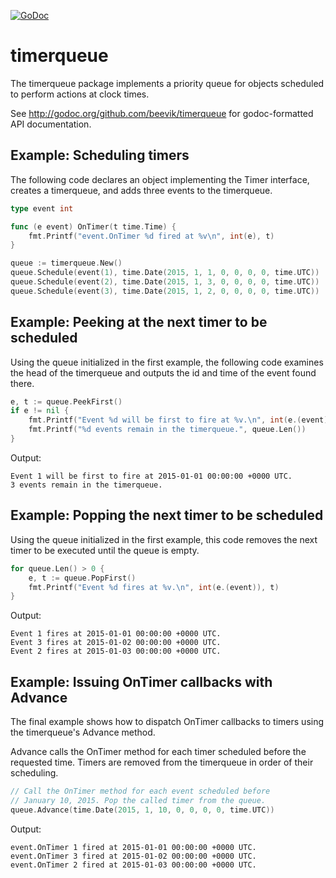 [![GoDoc](https://godoc.org/github.com/beevik/timerqueue?status.svg)](https://godoc.org/github.com/beevik/timerqueue)

timerqueue
==========

The timerqueue package implements a priority queue for objects scheduled to
perform actions at clock times.

See http://godoc.org/github.com/beevik/timerqueue for godoc-formatted API
documentation.

## Example: Scheduling timers

The following code declares an object implementing the Timer interface,
creates a timerqueue, and adds three events to the timerqueue.

```go
type event int

func (e event) OnTimer(t time.Time) {
    fmt.Printf("event.OnTimer %d fired at %v\n", int(e), t)
}

queue := timerqueue.New()
queue.Schedule(event(1), time.Date(2015, 1, 1, 0, 0, 0, 0, time.UTC))
queue.Schedule(event(2), time.Date(2015, 1, 3, 0, 0, 0, 0, time.UTC))
queue.Schedule(event(3), time.Date(2015, 1, 2, 0, 0, 0, 0, time.UTC))

```

## Example: Peeking at the next timer to be scheduled

Using the queue initialized in the first example, the following code
examines the head of the timerqueue and outputs the id and time of
the event found there.

```go
e, t := queue.PeekFirst()
if e != nil {
    fmt.Printf("Event %d will be first to fire at %v.\n", int(e.(event)), t)
    fmt.Printf("%d events remain in the timerqueue.", queue.Len())
}
```

Output:
```
Event 1 will be first to fire at 2015-01-01 00:00:00 +0000 UTC.
3 events remain in the timerqueue.
```

## Example: Popping the next timer to be scheduled

Using the queue initialized in the first example, this code
removes the next timer to be executed until the queue is empty.

```go
for queue.Len() > 0 {
    e, t := queue.PopFirst()
    fmt.Printf("Event %d fires at %v.\n", int(e.(event)), t)
}
```

Output:
```
Event 1 fires at 2015-01-01 00:00:00 +0000 UTC.
Event 3 fires at 2015-01-02 00:00:00 +0000 UTC.
Event 2 fires at 2015-01-03 00:00:00 +0000 UTC.
```

## Example: Issuing OnTimer callbacks with Advance

The final example shows how to dispatch OnTimer callbacks to
timers using the timerqueue's Advance method.

Advance calls the OnTimer method for each timer scheduled
before the requested time. Timers are removed from the timerqueue
in order of their scheduling.

```go
// Call the OnTimer method for each event scheduled before
// January 10, 2015. Pop the called timer from the queue.
queue.Advance(time.Date(2015, 1, 10, 0, 0, 0, 0, time.UTC))
```

Output:
```
event.OnTimer 1 fired at 2015-01-01 00:00:00 +0000 UTC.
event.OnTimer 3 fired at 2015-01-02 00:00:00 +0000 UTC.
event.OnTimer 2 fired at 2015-01-03 00:00:00 +0000 UTC.
```
